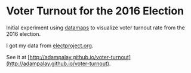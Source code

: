 # Voter Turnout for the 2016 Election

Initial experiment using [datamaps](https://datamaps.github.io/) to visualize
voter turnout rate from the 2016 election.

I got my data from [electproject.org](http://www.electproject.org/2016g).

See it at [http://adampalay.github.io/voter-turnout](http://adampalay.github.io/voter-turnout).